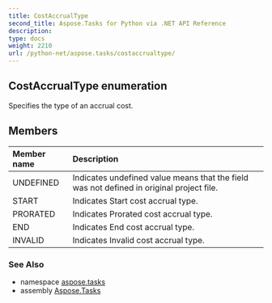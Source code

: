 ```yaml
---
title: CostAccrualType
second_title: Aspose.Tasks for Python via .NET API Reference
description: 
type: docs
weight: 2210
url: /python-net/aspose.tasks/costaccrualtype/
---
```


## CostAccrualType enumeration

Specifies the type of an accrual cost.

## Members
| Member name | Description |
| :- | :- |
|UNDEFINED|Indicates undefined value means that the field was not defined in original project file.|
|START|Indicates Start cost accrual type.|
|PRORATED|Indicates Prorated cost accrual type.|
|END|Indicates End cost accrual type.|
|INVALID|Indicates Invalid cost accrual type.|

### See Also

* namespace [aspose.tasks](/tasks/python-net/aspose.tasks/)
* assembly [Aspose.Tasks](/tasks/python-net/)

